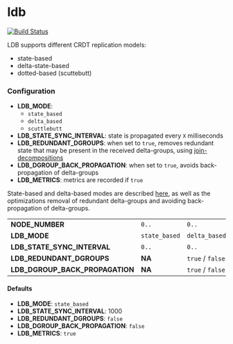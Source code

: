 # ldb 

[![Build Status](https://travis-ci.org/vitorenesduarte/ldb.svg?branch=master)](https://travis-ci.org/vitorenesduarte/ldb/)

LDB supports different CRDT replication models:
- state-based
- delta-state-based
- dotted-based (scuttebutt)

### Configuration
- __LDB_MODE__:
  - `state_based`
  - `delta_based`
  - `scuttlebutt`
- __LDB_STATE_SYNC_INTERVAL__: state is propagated every `X` milliseconds
- __LDB_REDUNDANT_DGROUPS__: when set to `true`,
removes redundant state that may be present in the received
delta-groups, using [join-decompositions](http://haslab.uminho.pt/cbm/files/pmldc-2016-join-decomposition.pdf)
- __LDB_DGROUP_BACK_PROPAGATION__: when set to `true`,
avoids back-propagation of delta-groups
- __LDB_METRICS__: metrics are recorded if `true`

State-based and delta-based modes are described [here](http://vitorenesduarte.github.io/page/other/msc-thesis.pdf),
as well as the optimizations removal of redundant delta-groups and avoiding back-propagation of delta-groups.

|||||
|---------------------------------|-------------------------------------------|-------------------------------------------|---------------|
| __NODE_NUMBER__                 | `0..`                                     | `0..`                                     | `0..`
| __LDB_MODE__                    | `state_based`                             | `delta_based`                             | `scuttlebutt` |
| __LDB_STATE_SYNC_INTERVAL__     | `0..`                                     | `0..`                                     | `0..`
| __LDB_REDUNDANT_DGROUPS__       | __NA__                                    | `true` / `false`                          | __NA__        |
| __LDB_DGROUP_BACK_PROPAGATION__ | __NA__                                    | `true` / `false`                          | __NA__        |

#### Defaults
- __LDB_MODE__: `state_based`
- __LDB_STATE_SYNC_INTERVAL__: 1000
- __LDB_REDUNDANT_DGROUPS__: `false`
- __LDB_DGROUP_BACK_PROPAGATION__: `false`
- __LDB_METRICS__: `true`
